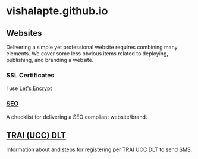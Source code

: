 # vishalapte.github.io

## Websites

Delivering a simple yet professional website requires combining many elements.
We cover some less obvious items related to deploying, publishing, and branding
a website.

### SSL Certificates

I use [Let's Encrypt][1]

[1]:letsencrypt.md

### [SEO](seo.md)

A checklist for delivering a SEO compliant website/brand.

## [TRAI (UCC) DLT](trai/dlt/)

Information about and steps for registering per TRAI UCC DLT to send SMS.
